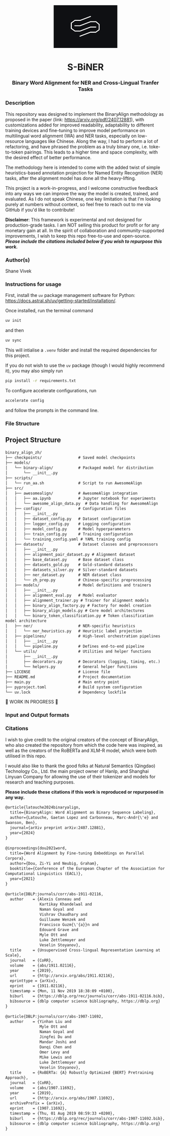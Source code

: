 <div align="center"><img src="S-BiNER.PNG" alt="S-BiNER logo" width="200"/></div>

<h1 align="center">S-BiNER</h1>
<h3 align="center">Binary Word Alignment for NER and Cross-Lingual Tranfer Tasks</h3>

### Description
This repository was designed to implement the BinaryAlign methodology as proposed in the paper (link: https://arxiv.org/pdf/2407.12881), with customizations added for improved readability, adaptability to different training devices and fine-tuning to improve model performance on multilingual word alignment (WA) and NER tasks, especially on low-resource languages like Chinese. Along the way, I had to perform a lot of refactoring, and have phrased the problem as a truly binary one, i.e. toke-to-token pairings. This leads to a higher time and space complexity, with the desired effect of better performance. 

The methodology here is intended to come with the added twist of simple heuristics-based annotation projection for Named Entity Recognition (NER) tasks, after the alignment model has done all the heavy-lifting.

This project is a work-in-progress, and I welcome constructive feedback into any ways we can improve the way the model is created, trained, and evaluated. As I do not speak Chinese, one key limitation is that I'm looking purely at numbers without context, so feel free to reach out to me via GitHub if you'd like to contribute!

**Disclaimer**: This framework is experimental and not designed for production-grade tasks. I am NOT selling this product for profit or for any monetary gain at all. In the spirit of collaboration and community-supported improvements, I wish to keep this repo free-to-use and open-source. ***Please include the citations included below if you wish to repurpose this work.*** 

### Author(s)

Shane Vivek

### Instructions for usage

First, install the `uv` package management software for Python: https://docs.astral.sh/uv/getting-started/installation/.

Once installed, run the terminal command

```bash
uv init
```
and then 

```bash
uv sync
``` 
This will intialise a `.venv` folder and install the required dependencies for this project.

If you do not wish to use the `uv` package (though I would highly recommend it), you may also simply run 

```bash
pip install -r requirements.txt
```
To configure accelerate configurations, run 

```bash
accelerate config
```
and follow the prompts in the command line.

### File Structure

## Project Structure

```text
binary_align_zh/
├── checkpoints/                # Saved model checkpoints
├── models/
│   └── binary-align/           # Packaged model for distribution
│       └── __init__.py
├── scripts/
│   └── run_aa.sh               # Script to run AwesomeAlign
├── src/
│   ├── awesomealign/           # AwesomeAlign integration
│   │   ├── aa.ipynb            # Jupyter notebook for experiments
│   │   └── awesome_align_data.py  # Data handling for AwesomeAlign
│   ├── configs/                # Configuration files
│   │   ├── __init__.py
│   │   ├── dataset_config.py   # Dataset configuration
│   │   ├── logger_config.py    # Logging configuration
│   │   ├── model_config.py     # Model hyperparameters
│   │   ├── train_config.py     # Training configuration
│   │   └── training_config.yaml # YAML training config
│   ├── datasets/               # Dataset classes and preprocessors
│   │   ├── __init__.py
│   │   ├── alignment_pair_dataset.py # Alignment dataset
│   │   ├── base_dataset.py     # Base dataset class
│   │   ├── datasets_gold.py    # Gold-standard datasets
│   │   ├── datasets_silver.py  # Silver-standard datasets
│   │   ├── ner_dataset.py      # NER dataset class
│   │   └── zh_prep.py          # Chinese-specific preprocessing
│   ├── models/                 # Model definitions and trainers
│   │   ├── __init__.py
│   │   ├── alignment_eval.py   # Model evaluator
│   │   ├── alignment_trainer.py # Trainer for alignment models
│   │   ├── binary_align_factory.py # Factory for model creation
│   │   ├── binary_align_models.py # Core model architectures
│   │   └── binary_token_classification.py # Token classification model architecture
│   ├── ner/                    # NER-specific heuristics
│   │   └── ner_heuristics.py   # Heuristic label projection
│   ├── pipelines/              # High-level orchestration pipelines
│   │   ├── __init__.py
│   │   └── pipeline.py         # Defines end-to-end pipeline
│   └── utils/                  # Utilities and helper functions
│       ├── __init__.py
│       ├── decorators.py       # Decorators (logging, timing, etc.)
│       └── helpers.py          # General helper functions
├── LICENSE                     # License file
├── README.md                   # Project documentation
├── main.py                     # Main entry point
├── pyproject.toml              # Build system configuration
└── uv.lock                     # Dependency lockfile
```

🚧 WORK IN PROGRESS 🚧

### Input and Output formats

### Citations

I wish to give credit to the original creators of the concept of BinaryAlign, who also created the repository from which the code here was inspired, as well as the creators of the RoBERTa and XLM-R model, which were both utilised in this repo. 

I would also like to thank the good folks at Natural Semantics (Qingdao) Technology Co., Ltd. the main project owner of Hanlp, and Shanghai Linyuan Company for allowing the use of their tokenizer and models for research and teaching purposes. 

**Please include these citations if this work is reproduced or repurposed in any way.**

```
@article{latouche2024binaryalign,
  title={BinaryAlign: Word Alignment as Binary Sequence Labeling},
  author={Latouche, Gaetan Lopez and Carbonneau, Marc-Andr{\'e} and Swanson, Ben},
  journal={arXiv preprint arXiv:2407.12881},
  year={2024}
}

@inproceedings{dou2021word,
  title={Word Alignment by Fine-tuning Embeddings on Parallel Corpora},
  author={Dou, Zi-Yi and Neubig, Graham},
  booktitle={Conference of the European Chapter of the Association for Computational Linguistics (EACL)},
  year={2021}
}

@article{DBLP:journals/corr/abs-1911-02116,
  author    = {Alexis Conneau and
               Kartikay Khandelwal and
               Naman Goyal and
               Vishrav Chaudhary and
               Guillaume Wenzek and
               Francisco Guzm{\'{a}}n and
               Edouard Grave and
               Myle Ott and
               Luke Zettlemoyer and
               Veselin Stoyanov},
  title     = {Unsupervised Cross-lingual Representation Learning at Scale},
  journal   = {CoRR},
  volume    = {abs/1911.02116},
  year      = {2019},
  url       = {http://arxiv.org/abs/1911.02116},
  eprinttype = {arXiv},
  eprint    = {1911.02116},
  timestamp = {Mon, 11 Nov 2019 18:38:09 +0100},
  biburl    = {https://dblp.org/rec/journals/corr/abs-1911-02116.bib},
  bibsource = {dblp computer science bibliography, https://dblp.org}
}

@article{DBLP:journals/corr/abs-1907-11692,
  author    = {Yinhan Liu and
               Myle Ott and
               Naman Goyal and
               Jingfei Du and
               Mandar Joshi and
               Danqi Chen and
               Omer Levy and
               Mike Lewis and
               Luke Zettlemoyer and
               Veselin Stoyanov},
  title     = {RoBERTa: {A} Robustly Optimized {BERT} Pretraining Approach},
  journal   = {CoRR},
  volume    = {abs/1907.11692},
  year      = {2019},
  url       = {http://arxiv.org/abs/1907.11692},
  archivePrefix = {arXiv},
  eprint    = {1907.11692},
  timestamp = {Thu, 01 Aug 2019 08:59:33 +0200},
  biburl    = {https://dblp.org/rec/journals/corr/abs-1907-11692.bib},
  bibsource = {dblp computer science bibliography, https://dblp.org}
}
```